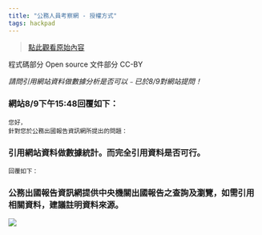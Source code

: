 ```yaml
---
title: "公務人員考察網 - 授權方式"
tags: hackpad
---
```


> [點此觀看原始內容](https://g0v.hackpad.tw/057iApjt12X)

程式碼部分 Open source
文件部分  CC-BY


_請問引用網站資料做數據分析是否可以﹣已於8/9對網站提問！_

### 網站8/9下午15:48回覆如下：

    您好，
    針對您於公務出國報告資訊網所提出的問題：
###     引用網站資料做數據統計。而完全引用資料是否可行。

    回覆如下：
###     公務出國報告資訊網提供中央機關出國報告之查詢及瀏覽，如需引用相關資料，建議註明資料來源。

![](https://dl.dropboxusercontent.com/u/9343415/abroadplay/D0mv%40.jpg)
















































































































































































































































































































































































































































































































































































































































































































